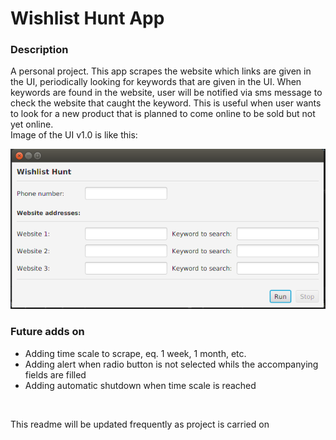 <h1>Wishlist Hunt App</h1>
<h3>Description</h3>
<p>A personal project. This app scrapes the website which links are given in the UI, periodically looking for keywords that are given in the UI. When keywords are found in the website, user will be notified via sms message to check the website that caught the keyword. 
This is useful when user wants to look for a new product that is planned to come online to be sold but not yet online.
<br>
Image of the UI v1.0 is like this:</p>

![WishList](/wishlist.png)
<br>
<h3>Future adds on</h3>
<ul>
<li>Adding time scale to scrape, eq. 1 week, 1 month, etc.</li>
<li>Adding alert when radio button is not selected whils the accompanying fields are filled</li>
<li>Adding automatic shutdown when time scale is reached</li>
</ul>
<br>
<p>This readme will be updated frequently as project is carried on</p>
